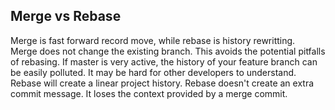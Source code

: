 ## Merge vs Rebase ##

Merge is fast forward record move, while rebase is history rewritting.    
Merge does not change the existing branch. This avoids the potential pitfalls of rebasing. If master is very active, the history of your feature branch can be easily polluted. It may be hard for other developers to understand.    
Rebase will create a linear project history. Rebase doesn't create an extra commit message. It loses the context provided by a merge commit.   
